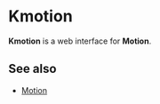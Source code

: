 <!-- -
Title: Kmotion
Description: Kmotion Web GUI for Motion
First Published: 2013-12-03
- -->

Kmotion
=======

**Kmotion** is a web interface for **Motion**.

See also
--------

*   [Motion](/docs/motion.html)
